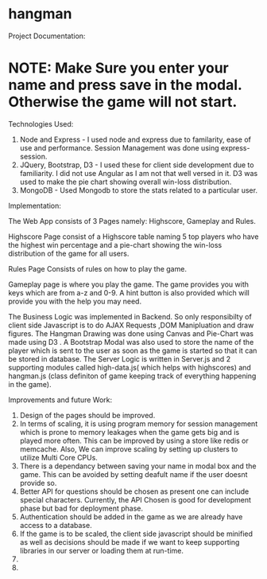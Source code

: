 # hangman

Project Documentation:

# NOTE: Make Sure you enter your name and press save in the modal. Otherwise the game will not start.

Technologies Used:

1. Node and Express - I used node and express due to familarity, ease of use and performance. Session Management was done using express-session.
2. JQuery, Bootstrap, D3 - I used these for client side development due to familiarity. I did not use Angular as I am not that well versed in it. D3 was used to make the pie chart showing overall win-loss distribution.
3. MongoDB - Used Mongodb to store the stats related to a particular user. 

Implementation:

The Web App consists of 3 Pages namely: Highscore, Gameplay and Rules. 

Highscore Page consist of a Highscore table naming 5 top players who have the highest win percentage and a pie-chart showing the win-loss distribution of the game for all users.

Rules Page Consists of rules on how to play the game.

Gameplay page is where you play the game. The game provides you with keys which are from a-z and 0-9. A hint button is also provided which will provide you with the help you may need. 

The Business Logic was implemented in Backend. So only responsibilty of client side Javascript is to do AJAX Requests ,DOM Manipluation and draw figures. The Hangman Drawing was done using Canvas and Pie-Chart was made using D3 . A Bootstrap Modal was also used to store the name of the player which is sent to the user as soon as the game is started so that it can be stored in database. The Server Logic is written in Server.js and 2 supporting modules called high-data.js( which helps with highscores) and hangman.js (class definiton of game keeping track of everything happening in the game).

Improvements and future Work:

1. Design of the pages should be improved. 
2. In terms of scaling, it is using program memory for session management which is prone to memory leakages when the game gets big and is played more often. This can be improved by using a store like redis or memcache. Also, We can improve scaling by setting up clusters to utilize Multi Core CPUs.
3. There is a dependancy between saving your name in modal box and the game. This can be avoided by setting deafult name if the user doesnt provide so.
4. Better API for questions should be chosen as present one can include special characters. Currently, the API Chosen is good for development phase but bad for deployment phase. 
5. Authentication should be added in the game as we are already have access to a database.
6. If the game is to be scaled, the client side javascript should be minified as well as decisions should be made if we want to keep supporting libraries in our server or loading them at run-time.
5. 
4. 
